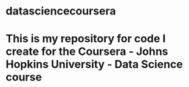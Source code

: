 # datasciencecoursera
# This is my repository for code I create for the Coursera - Johns Hopkins University - Data Science course
